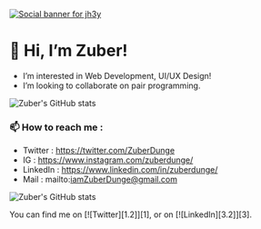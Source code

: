 [![Social banner for jh3y](https://miro.medium.com/max/960/1*06f6VMGAqEQoLQw8uzgPoA.gif)](https://zuberdunge.netlify.app)

# 👋 Hi, I’m Zuber!
- I’m interested in Web Development, UI/UX Design!
- I’m looking to collaborate on pair programming.

![Zuber's GitHub stats](https://github-readme-stats.vercel.app/api?username=ZuberDunge&hide=stars&show_icons=true&theme=radical)


### 📫 How to reach me : 
- Twitter : https://twitter.com/ZuberDunge
- IG : https://www.instagram.com/zuberdunge/
- LinkedIn : https://www.linkedin.com/in/zuberdunge/
- Mail : mailto:iamZuberDunge@gmail.com



![Zuber's GitHub stats](https://github-readme-stats.vercel.app/api/top-langs/?username=ZuberDunge&layout=compact&theme=radical)

You can find me on [![Twitter][1.2]][1], or on [![LinkedIn][3.2]][3].


<!---
ZuberDunge/ZuberDunge is a ✨ special ✨ repository because its `README.md` (this file) appears on your GitHub profile.
You can click the Preview link to take a look at your changes.
--->
